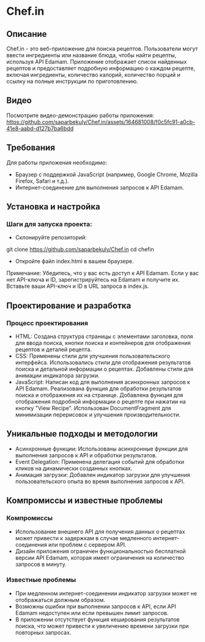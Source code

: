  # Chef.in

## Описание
Chef.in - это веб-приложение для поиска рецептов. Пользователи могут ввести ингредиенты или название блюда, чтобы найти рецепты, используя API Edamam. Приложение отображает список найденных рецептов и предоставляет подробную информацию о каждом рецепте, включая ингредиенты, количество калорий, количество порций и ссылку на полные инструкции по приготовлению.

## Видео
Посмотрите видео-демонстрацию работы приложения:
https://github.com/saparbekuly/Chef.in/assets/164681008/f0c5fc91-a0cb-41e8-aabd-d127b7ba6bdd

## Требования
Для работы приложения необходимо:
 - Браузер с поддержкой JavaScript (например, Google Chrome, Mozilla Firefox, Safari и т.д.).
 - Интернет-соединение для выполнения запросов к API Edamam.

## Установка и настройка
### Шаги для запуска проекта:
 - Склонируйте репозиторий:

git clone https://github.com/saparbekuly/Chef.in
cd chefin
 - Откройте файл index.html в вашем браузере.

Примечание: Убедитесь, что у вас есть доступ к API Edamam. Если у вас нет API-ключа и ID, зарегистрируйтесь на Edamam и получите их. Вставьте ваши API-ключ и ID в URL запроса в index.js.

## Проектирование и разработка
### Процесс проектирования
 - HTML:
   Создана структура страницы с элементами заголовка, поля для ввода поиска, кнопки поиска и контейнеров для отображения рецептов и деталей рецепта.
 - CSS:
   Применены стили для улучшения пользовательского интерфейса. Использовались стили для отображения результатов поиска и детальной информации о рецептах.
   Добавлены стили для анимации индикатора загрузки.
 - JavaScript:
   Написан код для выполнения асинхронных запросов к API Edamam.
   Реализована функция для обработки результатов поиска и отображения их на странице.
   Добавлена функция для отображения подробной информации о рецепте при нажатии на кнопку "View Recipe".
   Использован DocumentFragment для минимизации перерисовок и улучшения производительности.
   
## Уникальные подходы и методологии
 - Асинхронные функции: Использованы асинхронные функции для выполнения запросов к API и обработки результатов.
 - Event Delegation: Применена делегация событий для обработки кликов на динамически созданных кнопках.
 - Анимация загрузки: Добавлен индикатор загрузки для улучшения пользовательского опыта во время выполнения запросов к API.

## Компромиссы и известные проблемы
### Компромиссы
 - Использование внешнего API для получения данных о рецептах может привести к задержкам в случае медленного интернет-соединения или проблем с сервером API.
 - Дизайн приложения ограничен функциональностью бесплатной версии API Edamam, которая имеет ограничения на количество запросов в минуту.
### Известные проблемы
 - При медленном интернет-соединении индикатор загрузки может не отображаться должным образом.
 - Возможны ошибки при выполнении запросов к API, если API Edamam недоступен или если превышен лимит запросов.
 - В приложении отсутствует функция кеширования результатов поиска, что может привести к увеличению времени загрузки при повторных запросах.
